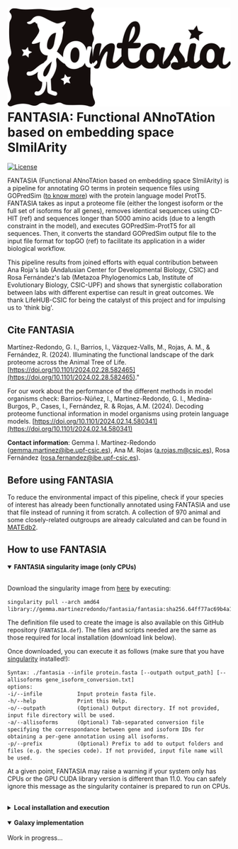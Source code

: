 # ![](Figures/FANTASIA_logo.png) FANTASIA: Functional ANnoTAtion based on embedding space SImilArity

[![License](https://img.shields.io/badge/license-GPLv3-blue.svg)](http://www.gnu.org/licenses/gpl.html)

FANTASIA (Functional ANnoTAtion based on embedding space SImilArity) is a pipeline for annotating GO terms in protein sequence files using GOPredSim ([to know more](https://github.com/Rostlab/goPredSim)) with the protein language model ProtT5. FANTASIA takes as input a proteome file (either the longest isoform or the full set of isoforms for all genes), removes identical sequences using CD-HIT (ref) and sequences longer than 5000 amino acids (due to a length constraint in the model), and executes GOPredSim-ProtT5 for all sequences. Then, it converts the standard GOPredSim output file to the input file format for topGO (ref) to facilitate its application in a wider biological workflow.

This pipeline results from joined efforts with equal contribution between Ana Roja's lab (Andalusian Center for Developmental Biology, CSIC) and Rosa Fernández's lab (Metazoa Phylogenomics Lab, Institute of Evolutionary Biology, CSIC-UPF) and shows that synergistic collaboration between labs with different expertise can result in great outcomes. We thank LifeHUB-CSIC for being the catalyst of this project and for impulsing us to 'think big'.

## Cite FANTASIA
Martínez-Redondo, G. I., Barrios, I., Vázquez-Valls, M., Rojas, A. M., & Fernández, R. (2024). Illuminating the functional landscape of the dark proteome across the Animal Tree of Life. [https://doi.org/10.1101/2024.02.28.582465](https://doi.org/10.1101/2024.02.28.582465)."

For our work about the performance of the different methods in model organisms check: Barrios-Núñez, I., Martínez-Redondo, G. I., Medina-Burgos, P., Cases, I., Fernández, R. & Rojas, A.M. (2024). Decoding proteome functional information in model organisms using protein language models. [https://doi.org/10.1101/2024.02.14.580341](https://doi.org/10.1101/2024.02.14.580341)


**Contact information**: Gemma I. Martínez-Redondo ([gemma.martinez@ibe.upf-csic.es](mailto:gemma.martinez@ibe.upf-csic.es)), Ana M. Rojas ([a.rojas.m@csic.es](mailto:a.rojas.m@csic.es)), Rosa Fernández ([rosa.fernandez@ibe.upf-csic.es](mailto:rosa.fernandez@ibe.upf-csic.es)).

## Before using FANTASIA
To reduce the environmental impact of this pipeline, check if your species of interest has already been functionally annotated using FANTASIA and use that file instead of running it from scratch. A collection of 970 animal and some closely-related outgroups are already calculated and can be found in [MATEdb2](https://github.com/MetazoaPhylogenomicsLab/MATEdb2). 

## How to use FANTASIA
<details open>
<summary><b>FANTASIA singularity image (only CPUs)</b></summary>
</br>

  Download the singularity image from [here](https://cloud.sylabs.io/library/gemma.martinezredondo/fantasia/fantasia) by executing:

  ```
  singularity pull --arch amd64 library://gemma.martinezredondo/fantasia/fantasia:sha256.64ff77ac69b4a1474fc8e1eec99184a37a74fdbf564604a9004ef39130174822
  ```
  The definition file used to create the image is also available on this GitHub repository (```FANTASIA.def```). The files and scripts needed are the same as those required for local installation (download link below).

  Once downloaded, you can execute it as follows (make sure that you have [singularity](https://docs.sylabs.io/guides/3.0/user-guide/installation.html) installed!):
  </br>
  
  ```
  Syntax: ./fantasia --infile protein.fasta [--outpath output_path] [--allisoforms gene_isoform_conversion.txt]
  options:
  -i/--infile           Input protein fasta file.
  -h/--help             Print this Help.
  -o/--outpath          (Optional) Output directory. If not provided, input file directory will be used.
  -a/--allisoforms      (Optional) Tab-separated conversion file specifying the correspondance between gene and isoform IDs for obtaining a per-gene annotation using all isoforms.
  -p/--prefix           (Optional) Prefix to add to output folders and files (e.g. the species code). If not provided, input file name will be used.
  ```
  
  At a given point, FANTASIA may raise a warning if your system only has CPUs or the GPU CUDA library version is different than 11.0. You can safely ignore this message as the singularity container is prepared to run on CPUs.
  
</details>

</br>

<details>
<summary><b>Local installation and execution</b></summary>
</br>

  1.- Download the files and scripts from [here](http://gofile.me/5wDJy/CI8zCiijR).
  
  2.- Open ```installation_guide_FANTASIA.sh``` (you can download it from this Github repository) and follow the instructions.
  
  3.- Execute FANTASIA (you can check the files and options required for each script by adding ```-h```).

<img src="Figures/FANTASIA_pipeline.png" />
</details>

</br>

<details open>
<summary><b>Galaxy implementation</b></summary>
</br>
Work in progress...
</details>
